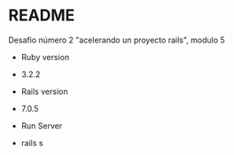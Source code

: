 # README

Desafio número 2 "acelerando un proyecto rails", modulo 5

* Ruby version
* 3.2.2

* Rails version
* 7.0.5

* Run Server
* rails s
